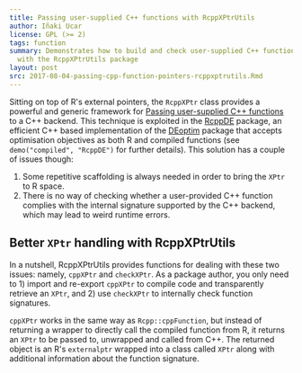 ```yaml
---
title: Passing user-supplied C++ functions with RcppXPtrUtils
author: Iñaki Ucar
license: GPL (>= 2)
tags: function
summary: Demonstrates how to build and check user-supplied C++ functions 
  with the RcppXPtrUtils package
layout: post
src: 2017-08-04-passing-cpp-function-pointers-rcppxptrutils.Rmd
---
```


Sitting on top of R's external pointers, the `RcppXPtr` class provides
a powerful and generic framework for
[Passing user-supplied C++ functions](https://gallery.rcpp.org/articles/passing-cpp-function-pointers/)
to a C++ backend. This technique is exploited in the
[RcppDE](https://cran.r-project.org/package=RcppDE) package, an
efficient C++ based implementation of the
[DEoptim](https://cran.r-project.org/package=DEoptim) package that
accepts optimisation objectives as both R and compiled functions (see
`demo("compiled", "RcppDE")` for further details). This solution has a
couple of issues though:

1. Some repetitive scaffolding is always needed in order to bring the `XPtr` to R space.
2. There is no way of checking whether a user-provided C++ function
   complies with the internal signature supported by the C++ backend,
   which may lead to weird runtime errors.

## Better `XPtr` handling with RcppXPtrUtils

In a nutshell, RcppXPtrUtils provides functions for dealing with these
two issues: namely, `cppXPtr` and `checkXPtr`. As a package author,
you only need to 1) import and re-export `cppXPtr` to compile code and
transparently retrieve an `XPtr`, and 2) use `checkXPtr` to internally
check function signatures.

`cppXPtr` works in the same way as `Rcpp::cppFunction`, but instead of
returning a wrapper to directly call the compiled function from R, it
returns an `XPtr` to be passed to, unwrapped and called from C++. The
returned object is an R's `externalptr` wrapped into a class called
`XPtr` along with additional information about the function signature.










